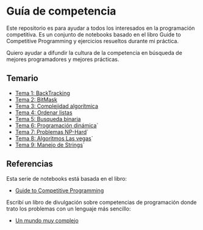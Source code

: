 # Guía de competencia
Este repositorio es para ayudar a todos los interesados
en la programación competitiva. Es un conjunto de notebooks
basado en el libro Guide to Competitive Programming y ejercicios resueltos durante mi práctica. 

Quiero ayudar a difundir la cultura de la competencia
en búsqueda de mejores programadores y mejores prácticas.

## Temario
* [Tema 1: BackTracking](./Backtraking/Readme.md)
* [Tema 2: BitMask](./BitMask/Readme.md)
* [Tema 3: Complejidad algorítmica](./Complejidad/Readme.md)
* [Tema 4: Ordenar listas](./Sorting/Readme.md)
* [Tema 5: Busqueda binaria](./BusquedaBinaria/Readme.md)
* [Tema 6: Programación dinámica](./DP/Readme.md)`
* [Tema 7: Problemas NP-Hard](./NP/Readme.md)`
* [Tema 8: Algoritmos Las vegas](./Vegas/Readme.md)`
* [Tema 9: Manejo de Strings](./Strings/Readme.md)`


## Referencias
Esta serie de notebooks está basada en el libro: 
* [Guide to Competitive Programming](https://link.springer.com/book/10.1007/978-3-319-72547-5)  

Escribí un libro de divulgación sobre competencias de programación donde trato los problemas con un lenguaje más sencillo:
* [Un mundo muy complejo](https://amzn.to/3D6I92i)
